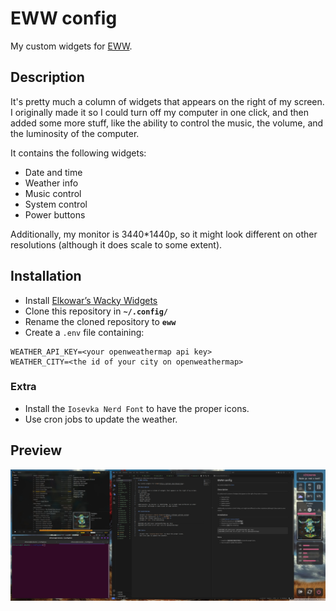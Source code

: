 # EWW config

My custom widgets for [EWW](https://github.com/elkowar/eww).  

## Description

It's pretty much a column of widgets that appears on the right of my screen.  
I originally made it so I could turn off my computer in one click, and then added some more stuff, like the ability to control the music, the volume, and the luminosity of the computer.

It contains the following widgets:
- Date and time
- Weather info
- Music control
- System control
- Power buttons

Additionally, my monitor is 3440*1440p, so it might look different on other resolutions (although it does scale to some extent).


## Installation

- Install [Elkowar’s Wacky Widgets](https://elkowar.github.io/eww)
- Clone this repository in **`~/.config/`**
- Rename the cloned repository to **`eww`**
- Create a `.env` file containing:
```
WEATHER_API_KEY=<your openweathermap api key>
WEATHER_CITY=<the id of your city on openweathermap>
```

### Extra

- Install the `Iosevka Nerd Font` to have the proper icons.
- Use cron jobs to update the weather.

## Preview

![Just a normal screenshot](https://github.com/XLhinares/eww_config/blob/main/images/example2.webp "Example of desktop with this EWW config")
